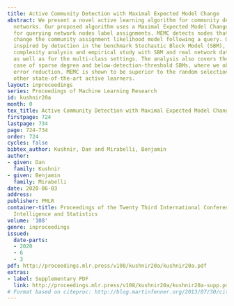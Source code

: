 ```yaml
---
title: Active Community Detection with Maximal Expected Model Change
abstract: We present a novel active learning algorithm for community detection on
  networks. Our proposed algorithm uses a Maximal Expected Model Change (MEMC) criterion
  for querying network nodes label assignments. MEMC detects nodes that maximally
  change the community assignment likelihood model following a query. Our method is
  inspired by detection in the benchmark Stochastic Block Model (SBM), where we provide  sample
  complexity analysis and empirical study with SBM and real network data for binary
  as well as for the multi-class settings. The analysis also covers the most challenging
  case of sparse degree and below-detection-threshold SBMs, where we observe a super-linear
  error reduction. MEMC is shown to be superior to the random selection baseline and
  other state-of-the-art active learners.
layout: inproceedings
series: Proceedings of Machine Learning Research
id: kushnir20a
month: 0
tex_title: Active Community Detection with Maximal Expected Model Change
firstpage: 724
lastpage: 734
page: 724-734
order: 724
cycles: false
bibtex_author: Kushnir, Dan and Mirabelli, Benjamin
author:
- given: Dan
  family: Kushnir
- given: Benjamin
  family: Mirabelli
date: 2020-06-03
address: 
publisher: PMLR
container-title: Proceedings of the Twenty Third International Conference on Artificial
  Intelligence and Statistics
volume: '108'
genre: inproceedings
issued:
  date-parts:
  - 2020
  - 6
  - 3
pdf: http://proceedings.mlr.press/v108/kushnir20a/kushnir20a.pdf
extras:
- label: Supplementary PDF
  link: http://proceedings.mlr.press/v108/kushnir20a/kushnir20a-supp.pdf
# Format based on citeproc: http://blog.martinfenner.org/2013/07/30/citeproc-yaml-for-bibliographies/
---
```

